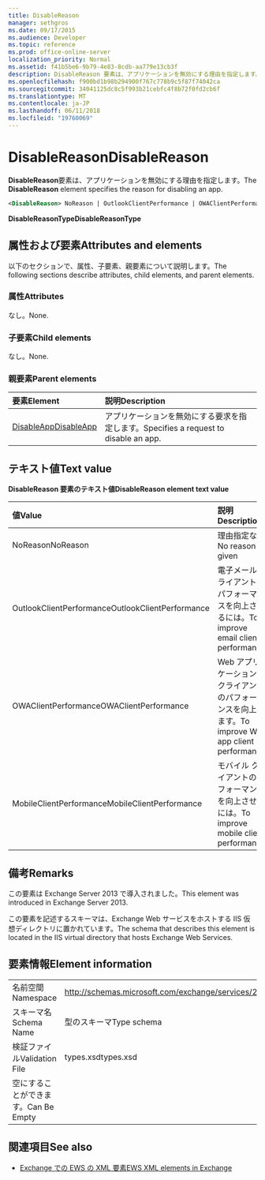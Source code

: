 ```yaml
---
title: DisableReason
manager: sethgros
ms.date: 09/17/2015
ms.audience: Developer
ms.topic: reference
ms.prod: office-online-server
localization_priority: Normal
ms.assetid: f41b5be6-9b79-4e83-8cdb-aa779e13cb3f
description: DisableReason 要素は、アプリケーションを無効にする理由を指定します。
ms.openlocfilehash: f900bd1b98b294900f767c778b9c5f87f74042ca
ms.sourcegitcommit: 34041125dc8c5f993b21cebfc4f8b72f0fd2cb6f
ms.translationtype: MT
ms.contentlocale: ja-JP
ms.lasthandoff: 06/11/2018
ms.locfileid: "19760069"
---
```

# <a name="disablereason"></a><span data-ttu-id="4ee3b-103">DisableReason</span><span class="sxs-lookup"><span data-stu-id="4ee3b-103">DisableReason</span></span>

<span data-ttu-id="4ee3b-104">**DisableReason**要素は、アプリケーションを無効にする理由を指定します。</span><span class="sxs-lookup"><span data-stu-id="4ee3b-104">The **DisableReason** element specifies the reason for disabling an app.</span></span> 
  
```XML
<DisableReason> NoReason | OutlookClientPerformance | OWAClientPerformance | MobileClientPerformance </DisableReason>
```

 <span data-ttu-id="4ee3b-105">**DisableReasonType**</span><span class="sxs-lookup"><span data-stu-id="4ee3b-105">**DisableReasonType**</span></span>
## <a name="attributes-and-elements"></a><span data-ttu-id="4ee3b-106">属性および要素</span><span class="sxs-lookup"><span data-stu-id="4ee3b-106">Attributes and elements</span></span>

<span data-ttu-id="4ee3b-107">以下のセクションで、属性、子要素、親要素について説明します。</span><span class="sxs-lookup"><span data-stu-id="4ee3b-107">The following sections describe attributes, child elements, and parent elements.</span></span>
  
### <a name="attributes"></a><span data-ttu-id="4ee3b-108">属性</span><span class="sxs-lookup"><span data-stu-id="4ee3b-108">Attributes</span></span>

<span data-ttu-id="4ee3b-109">なし。</span><span class="sxs-lookup"><span data-stu-id="4ee3b-109">None.</span></span>
  
### <a name="child-elements"></a><span data-ttu-id="4ee3b-110">子要素</span><span class="sxs-lookup"><span data-stu-id="4ee3b-110">Child elements</span></span>

<span data-ttu-id="4ee3b-111">なし。</span><span class="sxs-lookup"><span data-stu-id="4ee3b-111">None.</span></span>
  
### <a name="parent-elements"></a><span data-ttu-id="4ee3b-112">親要素</span><span class="sxs-lookup"><span data-stu-id="4ee3b-112">Parent elements</span></span>

|<span data-ttu-id="4ee3b-113">**要素**</span><span class="sxs-lookup"><span data-stu-id="4ee3b-113">**Element**</span></span>|<span data-ttu-id="4ee3b-114">**説明**</span><span class="sxs-lookup"><span data-stu-id="4ee3b-114">**Description**</span></span>|
|:-----|:-----|
|[<span data-ttu-id="4ee3b-115">DisableApp</span><span class="sxs-lookup"><span data-stu-id="4ee3b-115">DisableApp</span></span>](disableapp.md) <br/> |<span data-ttu-id="4ee3b-116">アプリケーションを無効にする要求を指定します。</span><span class="sxs-lookup"><span data-stu-id="4ee3b-116">Specifies a request to disable an app.</span></span>  <br/> |
   
## <a name="text-value"></a><span data-ttu-id="4ee3b-117">テキスト値</span><span class="sxs-lookup"><span data-stu-id="4ee3b-117">Text value</span></span>

<span data-ttu-id="4ee3b-118">**DisableReason 要素のテキスト値**</span><span class="sxs-lookup"><span data-stu-id="4ee3b-118">**DisableReason element text value**</span></span>

|<span data-ttu-id="4ee3b-119">**値**</span><span class="sxs-lookup"><span data-stu-id="4ee3b-119">**Value**</span></span>|<span data-ttu-id="4ee3b-120">**説明**</span><span class="sxs-lookup"><span data-stu-id="4ee3b-120">**Description**</span></span>|
|:-----|:-----|
|<span data-ttu-id="4ee3b-121">NoReason</span><span class="sxs-lookup"><span data-stu-id="4ee3b-121">NoReason</span></span>  <br/> |<span data-ttu-id="4ee3b-122">理由指定なし</span><span class="sxs-lookup"><span data-stu-id="4ee3b-122">No reason given</span></span>  <br/> |
|<span data-ttu-id="4ee3b-123">OutlookClientPerformance</span><span class="sxs-lookup"><span data-stu-id="4ee3b-123">OutlookClientPerformance</span></span>  <br/> |<span data-ttu-id="4ee3b-124">電子メール クライアントのパフォーマンスを向上させるには。</span><span class="sxs-lookup"><span data-stu-id="4ee3b-124">To improve email client performance.</span></span>  <br/> |
|<span data-ttu-id="4ee3b-125">OWAClientPerformance</span><span class="sxs-lookup"><span data-stu-id="4ee3b-125">OWAClientPerformance</span></span>  <br/> |<span data-ttu-id="4ee3b-126">Web アプリケーションのクライアントのパフォーマンスを向上します。</span><span class="sxs-lookup"><span data-stu-id="4ee3b-126">To improve Web app client performance.</span></span>  <br/> |
|<span data-ttu-id="4ee3b-127">MobileClientPerformance</span><span class="sxs-lookup"><span data-stu-id="4ee3b-127">MobileClientPerformance</span></span>  <br/> |<span data-ttu-id="4ee3b-128">モバイル クライアントのパフォーマンスを向上させるには。</span><span class="sxs-lookup"><span data-stu-id="4ee3b-128">To improve mobile client performance.</span></span>  <br/> |
   
## <a name="remarks"></a><span data-ttu-id="4ee3b-129">備考</span><span class="sxs-lookup"><span data-stu-id="4ee3b-129">Remarks</span></span>

<span data-ttu-id="4ee3b-130">この要素は Exchange Server 2013 で導入されました。</span><span class="sxs-lookup"><span data-stu-id="4ee3b-130">This element was introduced in Exchange Server 2013.</span></span>
  
<span data-ttu-id="4ee3b-131">この要素を記述するスキーマは、Exchange Web サービスをホストする IIS 仮想ディレクトリに置かれています。</span><span class="sxs-lookup"><span data-stu-id="4ee3b-131">The schema that describes this element is located in the IIS virtual directory that hosts Exchange Web Services.</span></span>
  
## <a name="element-information"></a><span data-ttu-id="4ee3b-132">要素情報</span><span class="sxs-lookup"><span data-stu-id="4ee3b-132">Element information</span></span>

|||
|:-----|:-----|
|<span data-ttu-id="4ee3b-133">名前空間</span><span class="sxs-lookup"><span data-stu-id="4ee3b-133">Namespace</span></span>  <br/> |http://schemas.microsoft.com/exchange/services/2006/types  <br/> |
|<span data-ttu-id="4ee3b-134">スキーマ名</span><span class="sxs-lookup"><span data-stu-id="4ee3b-134">Schema Name</span></span>  <br/> |<span data-ttu-id="4ee3b-135">型のスキーマ</span><span class="sxs-lookup"><span data-stu-id="4ee3b-135">Type schema</span></span>  <br/> |
|<span data-ttu-id="4ee3b-136">検証ファイル</span><span class="sxs-lookup"><span data-stu-id="4ee3b-136">Validation File</span></span>  <br/> |<span data-ttu-id="4ee3b-137">types.xsd</span><span class="sxs-lookup"><span data-stu-id="4ee3b-137">types.xsd</span></span>  <br/> |
|<span data-ttu-id="4ee3b-138">空にすることができます。</span><span class="sxs-lookup"><span data-stu-id="4ee3b-138">Can Be Empty</span></span>  <br/> ||
   
## <a name="see-also"></a><span data-ttu-id="4ee3b-139">関連項目</span><span class="sxs-lookup"><span data-stu-id="4ee3b-139">See also</span></span>

- [<span data-ttu-id="4ee3b-140">Exchange での EWS の XML 要素</span><span class="sxs-lookup"><span data-stu-id="4ee3b-140">EWS XML elements in Exchange</span></span>](ews-xml-elements-in-exchange.md)

